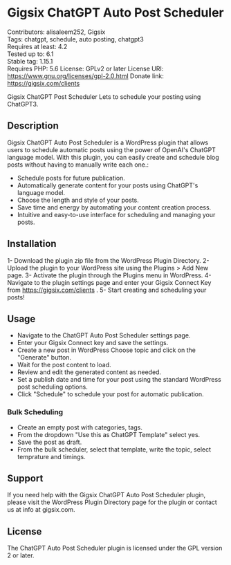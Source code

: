 # Gigsix ChatGPT Auto Post Scheduler

Contributors: alisaleem252, Gigsix  
Tags: chatgpt, schedule, auto posting, chatgpt3  
Requires at least: 4.2  
Tested up to: 6.1  
Stable tag: 1.15.1  
Requires PHP: 5.6
License: GPLv2 or later
License URI: https://www.gnu.org/licenses/gpl-2.0.html
Donate link: https://gigsix.com/clients

Gigsix ChatGPT Post Scheduler Lets to schedule your posting using ChatGPT3.

## Description

Gigsix ChatGPT Auto Post Scheduler is a WordPress plugin that allows users to schedule automatic posts using the power of OpenAI's ChatGPT language model. With this plugin, you can easily create and schedule blog posts without having to manually write each one.:

* Schedule posts for future publication.
* Automatically generate content for your posts using ChatGPT's language model.
* Choose the length and style of your posts.
* Save time and energy by automating your content creation process.
* Intuitive and easy-to-use interface for scheduling and managing your posts.


## Installation

1- Download the plugin zip file from the WordPress Plugin Directory.
2- Upload the plugin to your WordPress site using the Plugins > Add New page.
3- Activate the plugin through the Plugins menu in WordPress.
4- Navigate to the plugin settings page and enter your Gigsix Connect Key from https://gigsix.com/clients .
5- Start creating and scheduling your posts!


## Usage
* Navigate to the ChatGPT Auto Post Scheduler settings page.
* Enter your Gigsix Connect key and save the settings.
* Create a new post in WordPress Choose topic and click on the "Generate" button.
* Wait for the post content to load.
* Review and edit the generated content as needed.
* Set a publish date and time for your post using the standard WordPress post scheduling options.
* Click "Schedule" to schedule your post for automatic publication.

### Bulk Scheduling
* Create an empty post with categories, tags.
* From the dropdown "Use this as ChatGPT Template" select yes.
* Save the post as draft.
* From the bulk scheduler, select that template, write the topic, select temprature and timings.

## Support
If you need help with the Gigsix ChatGPT Auto Post Scheduler plugin, please visit the WordPress Plugin Directory page for the plugin or contact us at info at gigsix.com.

## License
The ChatGPT Auto Post Scheduler plugin is licensed under the GPL version 2 or later.